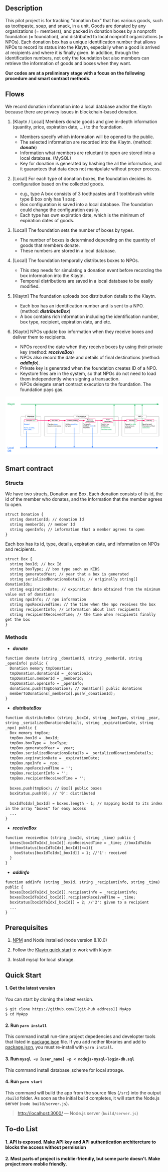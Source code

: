 ## Description

This pilot project is for tracking "donation box" that has various goods, such as toothpaste, soap, and snack, in a unit. Goods are donated by any organizations (= members), and packed in donation boxes by a nonprofit foundation (= foundation), and distributed to local nonprofit organizations (= NPOs). Each donation box has a unique identification number that allows NPOs to record its status into the Klaytn, especially when a good is arrived at recipients and where it is finally given. In addition, through the identification numbers, not only the foundation but also members can retrieve the information of goods and boxes when they want. 

**Our codes are at a preliminary stage with a focus on the following procedure and smart contract methods.**

## Flows

We record donation information into a local database and/or the Klaytn because there are privacy issues in blockchain-based donation.

1. [Klaytn / Local] Members donate goods and give in-depth information (quantity, price, expiration date, ...) to the foundation.
    - Members specify which information will be opened to the public.
    - The selected information are recorded into the Klaytn. (method: __*donate*__)
    - Information what members are reluctant to open are stored into a local database. (MySQL)
    - Key for donation is generated by hashing the all the information, and it guarantees that data does not manipulate without proper process.
    
2. [Local] For each type of donation boxes, the foundation decides its configuration based on the collected goods.
    - e.g., type A box consists of 3 toothpastes and 1 toothbrush while type B box only has 1 soap. 
    - Box configuration is saved into a local database. The foundation could change the configuration easily. 
    - Each type has own expiration date, which is the minimum of expiration dates of goods. 
    
3. [Local] The foundation sets the number of boxes by types.
    - The number of boxes is determined depending on the quantity of goods that members donate.
    - These numbers are stored in a local database. 
    
4. [Local] The foundation temporally distributes boxes to NPOs.
    - This step needs for simulating a donation event before recording the box information into the Klaytn.
    - Temporal distributions are saved in a local database to be easily modified.
    
5. [Klaytn] The foundation uploads box distribution details to the Klaytn. 
    - Each box has an identification number and is sent to a NPO. (method: __*distributeBox*__)
    - A box contains rich information including the identification number, box type, recipient, expiration date, and etc.
    
6. [Klaytn] NPOs update box information when they receive boxes and deliver them to recipients.
    - NPOs record the date when they receive boxes by using their private key (method: __*receiveBox*__)
    - NPOs also record the date and details of final destinations (method: __*addInfo*__).
    - Private key is generated when the foundation creates ID of a NPO.
    - Keystore files are in the system, so that NPOs do not need to load them independently when signing a transaction.
    - NPOs delegate smart contract execution to the foundation. The foundation pays gas. 
    
    
    
![GitHub Logo](/public/Fig_for_flow_ENG.png)

## Smart contract

### Structs
We have two structs, Donation and Box. Each donation consists of its id, the id of the member who donates, and the information that the member agrees to open. 
```
struct Donation {
  string donationId; // donation Id
  string memberId; // member Id
  string openInfo; // information that a member agrees to open
}
```
Each box has its id, type, details, expiration date, and information on NPOs and recipients. 
```
struct Box {
  string boxId; // box Id
  string boxType; // box type such as KIDS
  string generatedYear; // year that a box is generated
  string serializedDonationsDetails; // originally string[] donationIds;
  string expirationDate; // expiration date obtained from the minimum value out of donations
  string npoInfo; // npo information
  string npoReceivedTime; // the time when the npo receives the box
  string recipientInfo; // information about last recipients
  string recipientReceivedTime; // the time when recipients finally get the box
}
```

### Methods

- __*donate*__
```
function donate (string _donationId, string _memberId, string _openInfo) public {
  Donation memory tmpDonation;
  tmpDonation.donationId = _donationId;
  tmpDonation.memberId = _memberId;
  tmpDonation.openInfo = _openInfo;
  donations.push(tmpDonation); // Donation[] public donations
  memberToDonations[_memberId].push(_donationId);
}
```

- __*distributeBox*__
```
function distributeBox (string _boxId, string _boxType, string _year, string _serializedDonationsDetails, string _expirationDate, string _npo) public {
  Box memory tmpBox;
  tmpBox.boxId = _boxId;
  tmpBox.boxType = _boxType;
  tmpBox.generatedYear = _year;
  tmpBox.serializedDonationsDetails = _serializedDonationsDetails;
  tmpBox.expirationDate = _expirationDate;
  tmpBox.npoInfo = _npo;
  tmpBox.npoReceivedTime = '';
  tmpBox.recipientInfo = '';
  tmpBox.recipientReceivedTime = '';

  boxes.push(tmpBox); // Box[] public boxes
  boxStatus.push(0); // '0': distributed
  
  boxIdToIdx[_boxId] = boxes.length - 1; // mapping boxId to its index in the array "boxes" for easy access
  ...
}
```

- __*receiveBox*__
```
function receiveBox (string _boxId, string _time) public {
  boxes[boxIdToIdx[_boxId]].npoReceivedTime = _time; //boxIdToIdx
  if(boxStatus[boxIdToIdx[_boxId]]<=1){
    boxStatus[boxIdToIdx[_boxId]] = 1; //'1': received
  }
}
```

- __*addInfo*__
```
function addInfo (string _boxId, string _recipientInfo, string _time) public {
  boxes[boxIdToIdx[_boxId]].recipientInfo = _recipientInfo;
  boxes[boxIdToIdx[_boxId]].recipientReceivedTime = _time;
  boxStatus[boxIdToIdx[_boxId]] = 2; //'2': given to a recipient
  ...
}
```


## Prerequisites


1. [NPM](https://www.npmjs.com/) and Node installed (node version 8.10.0)

2. Follow the [Klaytn quick start](https://docs.klaytn.com/getting_started/quick_start) to work with klaytn

3. Install mysql for local storage.



## Quick Start

#### 1. Get the latest version

You can start by cloning the latest version.

```shell
$ git clone https://github.com/[[git-hub address]] MyApp
$ cd MyApp
```

#### 2. Run `yarn install`

This command install run-time project depedencies and developter tools that listed in [package.json](../package.json) file.
If you add nother libraries and add to [package.json](../package.json), you must re-install with `yarn install`.


#### 3. Run `mysql -u [user_name] -p < nodejs-mysql-login-db.sql`

This command install database_scheme for local stroage.


#### 4. Run `yarn start`

This command will build the app from the source files (`/src`) into the output
`/build` folder. As soon as the initial build completes, it will start the Node.js server (`node build/server.js`).

> [http://localhost:3000/](http://localhost:3000/) — Node.js server (`build/server.js`)




## To-do List

#### 1. API is exposed. Make API key and API authentication architercture to blocks the access without permission
#### 2. Most parts of project is moblie-friendly, but some parte doesn't. Make project more moblie friendly.
